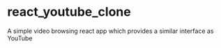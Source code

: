 # react_youtube_clone
A simple video browsing react app which provides a similar interface as YouTube
